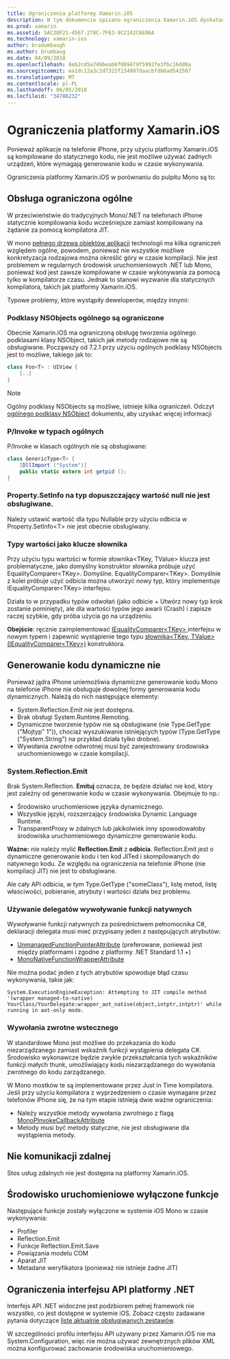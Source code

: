 ```yaml
---
title: Ograniczenia platformy Xamarin.iOS
description: W tym dokumencie opisano ograniczenia Xamarin.iOS dyskutować ogólne, ogólny podklasy NSObjects, P/Invoke w ogólnych obiektów i inne.
ms.prod: xamarin
ms.assetid: 5AC28F21-4567-278C-7F63-9C2142C6E06A
ms.technology: xamarin-ios
author: bradumbaugh
ms.author: brumbaug
ms.date: 04/09/2018
ms.openlocfilehash: 8eb2cd5a749beab6f089479f5992fe3fbc16dd0a
ms.sourcegitcommit: ea1dc12a3c2d7322f234997daacbfdb6ad542507
ms.translationtype: MT
ms.contentlocale: pl-PL
ms.lasthandoff: 06/05/2018
ms.locfileid: "34786232"
---
```

# <a name="limitations-of-xamarinios"></a>Ograniczenia platformy Xamarin.iOS

Ponieważ aplikacje na telefonie iPhone, przy użyciu platformy Xamarin.iOS są kompilowane do statycznego kodu, nie jest możliwe używać żadnych urządzeń, które wymagają generowanie kodu w czasie wykonywania.

Ograniczenia platformy Xamarin.iOS w porównaniu do pulpitu Mono są to:

 <a name="Limited_Generics_Support" />


## <a name="limited-generics-support"></a>Obsługa ograniczona ogólne

W przeciwieństwie do tradycyjnych Mono/.NET na telefonach iPhone statycznie kompilowania kodu wcześniejsze zamiast kompilowany na żądanie za pomocą kompilatora JIT.

W mono [pełnego drzewa obiektów aplikacji](http://www.mono-project.com/docs/advanced/aot/#full-aot) technologii ma kilka ograniczeń względem ogólne, powodem, ponieważ nie wszystkie możliwe konkretyzacja rodzajowa można określić góry w czasie kompilacji. Nie jest problemem w regularnych środowisk uruchomieniowych .NET lub Mono, ponieważ kod jest zawsze kompilowane w czasie wykonywania za pomocą tylko w kompilatorze czasu. Jednak to stanowi wyzwanie dla statycznych kompilatora, takich jak platformy Xamarin.iOS.

Typowe problemy, które wystąpiły deweloperów, między innymi:

 <a name="Generic_Subclasses_of_NSObjects_are_limited" />


### <a name="generic-subclasses-of-nsobjects-are-limited"></a>Podklasy NSObjects ogólnego są ograniczone

Obecnie Xamarin.iOS ma ograniczoną obsługę tworzenia ogólnego podklasami klasy NSObject, takich jak metody rodzajowe nie są obsługiwane. Począwszy od 7.2.1 przy użyciu ogólnych podklasy NSObjects jest to możliwe, takiego jak to:

```csharp
class Foo<T> : UIView {
    [..]
}
```

> [!NOTE]
> Ogólny podklasy NSObjects są możliwe, istnieje kilka ograniczeń. Odczyt [ogólnego podklasy NSObject](~/ios/internals/api-design/nsobject-generics.md) dokumentu, aby uzyskać więcej informacji



### <a name="pinvokes-in-generic-types"></a>P/Invoke w typach ogólnych

P/Invoke w klasach ogólnych nie są obsługiwane:

```csharp
class GenericType<T> {
    [DllImport ("System")]
    public static extern int getpid ();
}
```

 <a name="Property.SetInfo_on_a_Nullable_Type_is_not_supported" />


### <a name="propertysetinfo-on-a-nullable-type-is-not-supported"></a>Property.SetInfo na typ dopuszczający wartość null nie jest obsługiwane.

Należy ustawić wartość dla typu Nullable przy użyciu odbicia w Property.SetInfo&lt;T&gt; nie jest obecnie obsługiwany.

 <a name="Value_types_as_Dictionary_Keys" />


### <a name="value-types-as-dictionary-keys"></a>Typy wartości jako klucze słownika

Przy użyciu typu wartości w formie słownika&lt;TKey, TValue&gt; klucza jest problematyczne, jako domyślny konstruktor słownika próbuje użyć EqualityComparer&lt;TKey&gt;. Domyślne. EqualityComparer&lt;TKey&gt;. Domyślnie z kolei próbuje użyć odbicia można utworzyć nowy typ, który implementuje IEqualityComparer&lt;TKey&gt; interfejsu.

Działa to w przypadku typów odwołań (jako odbicie + Utwórz nowy typ krok zostanie pominięty), ale dla wartości typów jego awarii (Crash) i zapisze raczej szybkie, gdy próba użycia go na urządzeniu.

 **Obejście**: ręcznie zaimplementować [IEqualityComparer&lt;TKey&gt; ](https://developer.xamarin.com/api/type/System.Collections.Generic.IEqualityComparer%601/) interfejsu w nowym typem i zapewnić wystąpienie tego typu [słownika&lt;TKey, TValue&gt; ](https://developer.xamarin.com/api/type/System.Collections.Generic.Dictionary%3CTKey,TValue%3E/) [(IEqualityComparer&lt;TKey&gt;)](https://developer.xamarin.com/api/type/System.Collections.Generic.IEqualityComparer%601/) konstruktora.


 <a name="No_Dynamic_Code_Generation" />


## <a name="no-dynamic-code-generation"></a>Generowanie kodu dynamiczne nie

Ponieważ jądra iPhone uniemożliwia dynamiczne generowanie kodu Mono na telefonie iPhone nie obsługuje dowolnej formy generowania kodu dynamicznych. Należą do nich następujące elementy:

-  System.Reflection.Emit nie jest dostępna.
-  Brak obsługi System.Runtime.Remoting.
-  Dynamiczne tworzenie typów nie są obsługiwane (nie Type.GetType ("Mojtyp" 1")), chociaż wyszukiwanie istniejących typów (Type.GetType ("System.String") na przykład działa tylko drobne). 
-  Wywołania zwrotne odwrotnej musi być zarejestrowany środowiska uruchomieniowego w czasie kompilacji.


 
 <a name="System.Reflection.Emit" />


### <a name="systemreflectionemit"></a>System.Reflection.Emit

Brak System.Reflection. **Emituj** oznacza, że będzie działać nie kod, który jest zależny od generowanie kodu w czasie wykonywania. Obejmuje to np.:

-  Środowisko uruchomieniowe języka dynamicznego.
-  Wszystkie języki, rozszerzający środowiska Dynamic Language Runtime.
-  TransparentProxy w zdalnych lub jakikolwiek inny spowodowałoby środowiska uruchomieniowego dynamiczne generowanie kodu. 


 **Ważne:** nie należy mylić **Reflection.Emit** z **odbicia**. Reflection.Emit jest o dynamiczne generowanie kodu i ten kod JITed i skompilowanych do natywnego kodu. Ze względu na ograniczenia na telefonie iPhone (nie kompilacji JIT) nie jest to obsługiwane.

Ale cały API odbicia, w tym Type.GetType ("someClass"), listę metod, listę właściwości, pobieranie, atrybuty i wartości działa bez problemu.

### <a name="using-delegates-to-call-native-functions"></a>Używanie delegatów wywoływanie funkcji natywnych

Wywoływanie funkcji natywnych za pośrednictwem pełnomocnika C#, deklaracji delegata musi mieć przypisany jeden z następujących atrybutów:

- [UnmanagedFunctionPointerAttribute](https://developer.xamarin.com/api/type/System.Runtime.InteropServices.UnmanagedFunctionPointerAttribute/) (preferowane, ponieważ jest między platformami i zgodne z platformy .NET Standard 1.1 +)
- [MonoNativeFunctionWrapperAttribute](https://developer.xamarin.com/api/type/ObjCRuntime.MonoNativeFunctionWrapperAttribute)

Nie można podać jeden z tych atrybutów spowoduje błąd czasu wykonywania, takie jak:

```
System.ExecutionEngineException: Attempting to JIT compile method '(wrapper managed-to-native) YourClass/YourDelegate:wrapper_aot_native(object,intptr,intptr)' while running in aot-only mode.
```
 
 <a name="Reverse_Callbacks" />


### <a name="reverse-callbacks"></a>Wywołania zwrotne wstecznego

W standardowe Mono jest możliwe do przekazania do kodu niezarządzanego zamiast wskaźnik funkcji wystąpienia delegata C#. Środowisko wykonawcze będzie zwykle przekształcania tych wskaźników funkcji małych thunk, umożliwiający kodu niezarządzanego do wywołania zwrotnego do kodu zarządzanego.

W Mono mostków te są implementowane przez Just in Time kompilatora. Jeśli przy użyciu kompilatora z wyprzedzeniem o czasie wymagane przez telefonów iPhone się, że na tym etapie istnieją dwie ważne ograniczenia:

-  Należy wszystkie metody wywołania zwrotnego z flagą [MonoPInvokeCallbackAttribute](https://developer.xamarin.com/api/type/ObjCRuntime.MonoPInvokeCallbackAttribute) 
-  Metody musi być metody statyczne, nie jest obsługiwane dla wystąpienia metody. 
 
<a name="No_Remoting" />

## <a name="no-remoting"></a>Nie komunikacji zdalnej

Stos usług zdalnych nie jest dostępna na platformy Xamarin.iOS.


 <a name="Runtime_Disabled_Features" />


## <a name="runtime-disabled-features"></a>Środowisko uruchomieniowe wyłączone funkcje

Następujące funkcje zostały wyłączone w systemie iOS Mono w czasie wykonywania:

-  Profiler
-  Reflection.Emit
-  Funkcje Reflection.Emit.Save
-  Powiązania modelu COM
-  Aparat JIT
-  Metadane weryfikatora (ponieważ nie istnieje żadne JIT)


 <a name=".NET_API_Limitations" />


## <a name="net-api-limitations"></a>Ograniczenia interfejsu API platformy .NET

Interfejs API .NET widoczne jest podzbiorem pełnej framework nie wszystko, co jest dostępne w systemie iOS. Zobacz często zadawane pytania dotyczące [listę aktualnie obsługiwanych zestawów](~/cross-platform/internals/available-assemblies.md).



W szczególności profilu interfejsu API używany przez Xamarin.iOS nie ma System.Configuration, więc nie można używać zewnętrznych plików XML można konfigurować zachowanie środowiska uruchomieniowego.
